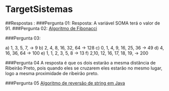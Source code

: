 ﻿# TargetSistemas
##Respostas :
###Pergunta 01:
Resposta: A variável SOMA terá o valor de 91.
###Pergunta 02:
[Algoritmo de Fibonacci](https://github.com/miyashiroo/TargetSistemas/blob/main/TesteTargetSistemas/src/main/java/br/com/targetsistemas/Pergunta_02_Fibonnaci.java)

###Pergunta 03:


a) 1, 3, 5, 7, -> 9
b) 2, 4, 8, 16, 32, 64 -> 128
c) 0, 1, 4, 9, 16, 25, 36 -> 49
d) 4, 16, 36, 64 -> 100
e) 1, 1, 2, 3, 5, 8 -> 13
f) 2,10, 12, 16, 17, 18, 19, -> 200

###Pergunta 04
A resposta é que os dois estarão a mesma distância de Ribeirão Preto, pois quando eles se cruzarem eles estarão no
mesmo lugar, logo a mesma proximidade de ribeirão preto.

###Pergunta 05
[Algoritmo de reversão de string em Java](https://github.com/miyashiroo/TargetSistemas/blob/main/TesteTargetSistemas/src/main/java/br/com/targetsistemas/Pergunta_05.java)

